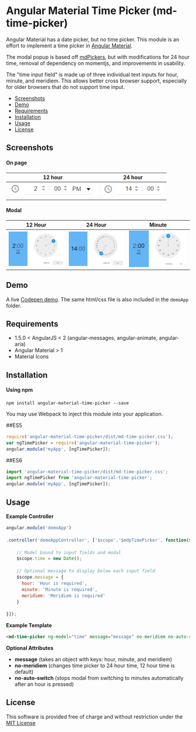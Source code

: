# Angular Material Time Picker (md-time-picker)

Angular Material has a date picker, but no time picker.  This module is an effort to implement a time picker in [Angular Material](https://material.angularjs.org/latest/).  

The modal popup is based off [mdPickers](https://github.com/alenaksu/mdPickers), but with modifications for 24 hour time, removal of dependency on momentjs, and improvements in usability.

The "time input field" is made up of three individual text inputs for hour, minute, and meridiem.  This allows better cross browser support, especially for older browsers that do not support time input.

* [Screenshots](#screenshots)
* [Demo](#demo)
* [Requirements](#requirements)
* [Installation](#installation)
* [Usage](#usage)
* [License](#license)

## Screenshots

#### On page

12 hour | 24 hour
--------|--------
![12 Hour](/img/time-picker-12.PNG?raw=true) | ![24 hour](/img/time-picker-24.PNG?raw=true)

#### Modal

12 Hour | 24 Hour | Minute
--------|---------|--------
![12Hour](/img/modal-hour-12.PNG?raw=true) | ![24 hour](/img/modal-hour-24.PNG?raw=true) | ![Minute](/img/modal-minute.PNG?raw=true)

## Demo

A live [Codepen demo](http://codepen.io/mattbajorek/pen/OpGVyv).  The same html/css file is also included in the `demoApp` folder.

## Requirements

* 1.5.0 < AngularJS < 2 (angular-messages, angular-animate, angular-aria)
* Angular Material > 1
* Material Icons

## Installation

#### Using npm

```
npm install angular-material-time-picker --save
```

You may use Webpack to inject this module into your application.

##ES5
```javascript
require('angular-material-time-picker/dist/md-time-picker.css');
var ngTimePicker = require('angular-material-time-picker');
angular.module('myApp', [ngTimePicker]);
```

##ES6
```javascript
import 'angular-material-time-picker/dist/md-time-picker.css';
import ngTimePicker from 'angular-material-time-picker';
angular.module('myApp', [ngTimePicker]);
```

## Usage

**Example Controller**

```javascript
angular.module('demoApp')

.controller('demoAppController', ['$scope','$mdpTimePicker', function($scope) {

    // Model bound to input fields and modal
    $scope.time = new Date();

    // Optional message to display below each input field
    $scope.message = {
      hour: 'Hour is required',
      minute: 'Minute is required',
      meridiem: 'Meridiem is required'
    }

}]);
```

**Example Template**

```html
<md-time-picker ng-model="time" message="message" no-meridiem no-auto-switch></md-time-picker>
```
**Optional Attributes**
* **message** (takes an object with keys: hour, minute, and meridiem)
* **no-meridiem** (changes time picker to 24 hour time, 12 hour time is default)
* **no-auto-switch** (stops modal from switching to minutes automatically after an hour is pressed)

## License

This software is provided free of charge and without restriction under the [MIT License](LICENSE.md)
